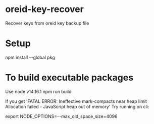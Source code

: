 # oreid-key-recover

Recover keys from oreid key backup file

# Setup

npm install --global pkg

# To build executable packages

Use node v14.16.1
npm run build

If you get 'FATAL ERROR: Ineffective mark-compacts near heap limit Allocation failed - JavaScript heap out of memory'
Try running on cli:

export NODE_OPTIONS=--max_old_space_size=4096
